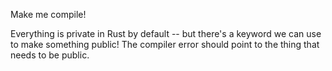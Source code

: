 Make me compile!

<div class="hint">
  Everything is private in Rust by default -- but there's a keyword we can use to make something public!
  The compiler error should point to the thing that needs to be public.
</div>
